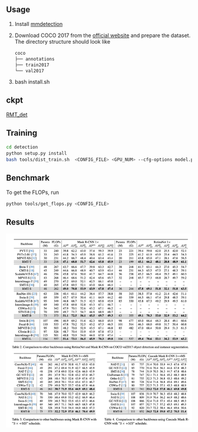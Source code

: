 ## Usage

1. Install [mmdetection](https://github.com/open-mmlab/mmdetection/blob/master/docs/get_started.md)

2. Download COCO 2017 from the [official website](https://cocodataset.org/#download) and prepare the dataset. The directory structure should look like

   ```
   coco
   ├── annotations
   ├── train2017
   └── val2017
   ```
3. bash install.sh

## ckpt
[RMT_det](https://pan.baidu.com/s/1qWiHjEy_9w29d1lNLVOSnQ?pwd=k22z)

## Training

```bash
cd detection
python setup.py install
bash tools/dist_train.sh  <CONFIG_FILE> <GPU_NUM> --cfg-options model.pretrained=<PRETRAIN_MODEL> [model.backbone.use_checkpoint=True] [other optional arguments] 
```




## Benchmark

To get the FLOPs, run

```bash
python tools/get_flops.py <CONFIG_FILE>
```

## Results
![RMT_det](RMT_det.png)

